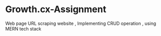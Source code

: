 # Growth.cx-Assignment
Web page URL scraping website , Implementing CRUD operation , using MERN tech stack
